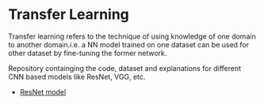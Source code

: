 # Transfer Learning
Transfer learning refers to the technique of using knowledge of one domain to another domain.i.e. a NN model trained on one dataset can be used for other dataset by fine-tuning the former network.

Repository containging the code, dataset and explanations for different CNN based models like ResNet, VGG, etc.

- [ResNet model](https://github.com/tejalal/transfer_learning/tree/master/ResNet)
